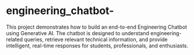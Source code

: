 
# engineering_chatbot-
This project demonstrates how to build an end-to-end Engineering Chatbot using Generative AI. The chatbot is designed to understand engineering-related queries, retrieve relevant technical information, and provide intelligent, real-time responses for students, professionals, and enthusiasts.